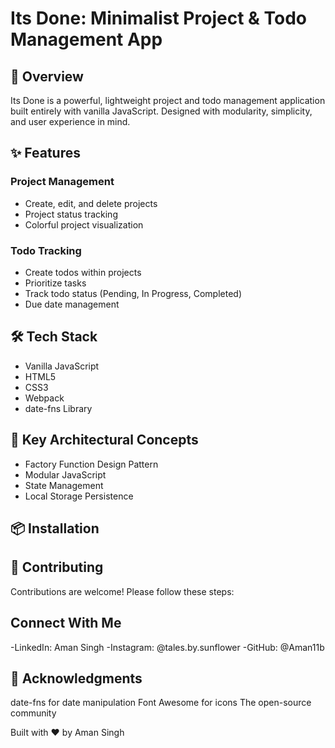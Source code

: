 # Its Done: Minimalist Project & Todo Management App
## 🌟 Overview

Its Done is a powerful, lightweight project and todo management application built entirely with vanilla JavaScript. Designed with modularity, simplicity, and user experience in mind.

## ✨ Features

### Project Management
- Create, edit, and delete projects
- Project status tracking
- Colorful project visualization

### Todo Tracking
- Create todos within projects
- Prioritize tasks
- Track todo status (Pending, In Progress, Completed)
- Due date management

## 🛠 Tech Stack

- Vanilla JavaScript
- HTML5
- CSS3
- Webpack
- date-fns Library

## 🚀 Key Architectural Concepts

- Factory Function Design Pattern
- Modular JavaScript
- State Management
- Local Storage Persistence

## 📦 Installation

## 🤝 Contributing
Contributions are welcome! Please follow these steps:


##  Connect With Me

-LinkedIn: Aman Singh
-Instagram: @tales.by.sunflower
-GitHub: @Aman11b

## 🙌 Acknowledgments

date-fns for date manipulation
Font Awesome for icons
The open-source community


Built with ❤️ by Aman Singh
